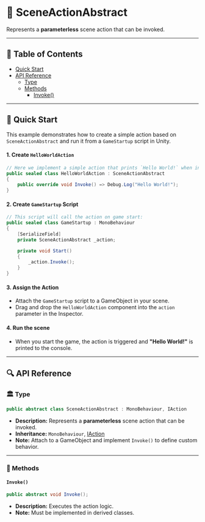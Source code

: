 # 🧩 SceneActionAbstract

Represents a <b>parameterless</b> scene action that can be invoked.

---

## 📑 Table of Contents

- [Quick Start](#-quick-start)
- [API Reference](#-api-reference)
    - [Type](#-type)
    - [Methods](#-methods)
        - [Invoke()](#invoke)

---

## 🚀 Quick Start

This example demonstrates how to create a simple action based on `SceneActionAbstract` and run it from a `GameStartup`
script in Unity.

#### 1. Create `HelloWorldAction`


```csharp
// Here we implement a simple action that prints `Hello World!` when invoked:
public sealed class HelloWorldAction : SceneActionAbstract
{
    public override void Invoke() => Debug.Log("Hello World!");
}
```

#### 2. Create `GameStartup` Script


```csharp
// This script will call the action on game start:
public sealed class GameStartup : MonoBehaviour
{
    [SerializeField]
    private SceneActionAbstract _action;

    private void Start()
    {
        _action.Invoke();
    }
}
```

#### 3. Assign the Action

- Attach the `GameStartup` script to a GameObject in your scene.
- Drag and drop the `HelloWorldAction` component into the `action` parameter in the Inspector.

#### 4. Run the scene

- When you start the game, the action is triggered and **"Hello World!"** is printed to the console.


---

## 🔍 API Reference

### 🏛️ Type <div id="-type"></div>

```csharp
public abstract class SceneActionAbstract : MonoBehaviour, IAction
```

- **Description:** Represents a <b>parameterless</b> scene action that can be invoked.
- **Inheritance:** `MonoBehaviour`, [IAction](IAction.md)
- **Note:** Attach to a GameObject and implement `Invoke()` to define custom behavior.

---

### 🏹 Methods

#### `Invoke()`

```csharp
public abstract void Invoke();
```

- **Description:** Executes the action logic.
- **Note:** Must be implemented in derived classes.